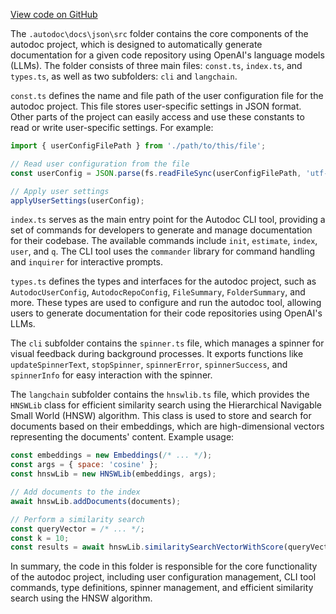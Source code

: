 [View code on GitHub](https://github.com/context-labs/autodoc/.autodoc\docs\json\src)

The `.autodoc\docs\json\src` folder contains the core components of the autodoc project, which is designed to automatically generate documentation for a given code repository using OpenAI's language models (LLMs). The folder consists of three main files: `const.ts`, `index.ts`, and `types.ts`, as well as two subfolders: `cli` and `langchain`.

`const.ts` defines the name and file path of the user configuration file for the autodoc project. This file stores user-specific settings in JSON format. Other parts of the project can easily access and use these constants to read or write user-specific settings. For example:

```javascript
import { userConfigFilePath } from './path/to/this/file';

// Read user configuration from the file
const userConfig = JSON.parse(fs.readFileSync(userConfigFilePath, 'utf-8'));

// Apply user settings
applyUserSettings(userConfig);
```

`index.ts` serves as the main entry point for the Autodoc CLI tool, providing a set of commands for developers to generate and manage documentation for their codebase. The available commands include `init`, `estimate`, `index`, `user`, and `q`. The CLI tool uses the `commander` library for command handling and `inquirer` for interactive prompts.

`types.ts` defines the types and interfaces for the autodoc project, such as `AutodocUserConfig`, `AutodocRepoConfig`, `FileSummary`, `FolderSummary`, and more. These types are used to configure and run the autodoc tool, allowing users to generate documentation for their code repositories using OpenAI's LLMs.

The `cli` subfolder contains the `spinner.ts` file, which manages a spinner for visual feedback during background processes. It exports functions like `updateSpinnerText`, `stopSpinner`, `spinnerError`, `spinnerSuccess`, and `spinnerInfo` for easy interaction with the spinner.

The `langchain` subfolder contains the `hnswlib.ts` file, which provides the `HNSWLib` class for efficient similarity search using the Hierarchical Navigable Small World (HNSW) algorithm. This class is used to store and search for documents based on their embeddings, which are high-dimensional vectors representing the documents' content. Example usage:

```javascript
const embeddings = new Embeddings(/* ... */);
const args = { space: 'cosine' };
const hnswLib = new HNSWLib(embeddings, args);

// Add documents to the index
await hnswLib.addDocuments(documents);

// Perform a similarity search
const queryVector = /* ... */;
const k = 10;
const results = await hnswLib.similaritySearchVectorWithScore(queryVector, k);
```

In summary, the code in this folder is responsible for the core functionality of the autodoc project, including user configuration management, CLI tool commands, type definitions, spinner management, and efficient similarity search using the HNSW algorithm.
